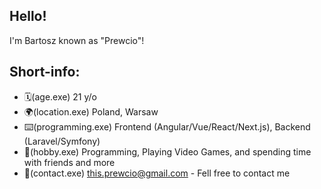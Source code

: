 ## Hello!
I'm Bartosz known as "Prewcio"!

## Short-info:
- 🗓️(age.exe) 21 y/o
- 🌍(location.exe) Poland, Warsaw
- ⌨️(programming.exe) Frontend (Angular/Vue/React/Next.js), Backend (Laravel/Symfony)
- 🧠(hobby.exe) Programming, Playing Video Games, and spending time with friends and more
- 📧(contact.exe) this.prewcio@gmail.com - Fell free to contact me

